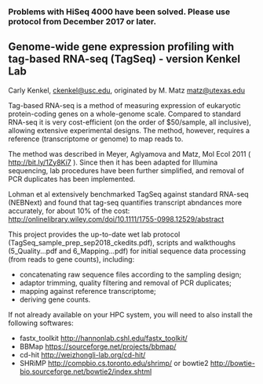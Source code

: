### Problems with HiSeq 4000 have been solved. Please use protocol from December 2017 or later.

Genome-wide gene expression profiling with tag-based RNA-seq (TagSeq) - version Kenkel Lab
------------------------------------------------------------

Carly Kenkel, ckenkel@usc.edu, originated by M. Matz matz@utexas.edu

Tag-based RNA-seq is a method of measuring expression of eukaryotic protein-coding genes on a whole-genome scale. Compared to standard RNA-seq it is very cost-efficient (on the order of $50/sample, all inclusive), allowing extensive experimental designs. The method, however, requires a reference (transcriptome or genome) to map reads to.  

The method was described in Meyer, Aglyamova and Matz, Mol Ecol 2011 ( http://bit.ly/1Zy8Ki7 ). Since then it has been adapted for Illumina sequencing, lab procedures have been further simplified, and removal of PCR duplicates has been implemented.

Lohman et al extensively benchmarked TagSeq against standard RNA-seq (NEBNext) and found that tag-seq quantifies transcript abndances more accurately, for about 10% of the cost: http://onlinelibrary.wiley.com/doi/10.1111/1755-0998.12529/abstract

This project provides the up-to-date wet lab protocol (TagSeq_sample_prep_sep2018_ckedits.pdf), scripts and walkthoughs (5_Quality...pdf and 6_Mapping...pdf) for initial sequence data processing (from reads to gene counts), including:
- concatenating raw sequence files according to the sampling design;
- adaptor trimming, quality filtering and removal of PCR duplicates;
- mapping against reference transcriptome;
- deriving gene counts.

If not already available on your HPC system, you will need to also install the following softwares:
- fastx_toolkit http://hannonlab.cshl.edu/fastx_toolkit/
- BBMap https://sourceforge.net/projects/bbmap/
- cd-hit http://weizhongli-lab.org/cd-hit/
- SHRiMP http://compbio.cs.toronto.edu/shrimp/ or bowtie2 http://bowtie-bio.sourceforge.net/bowtie2/index.shtml

